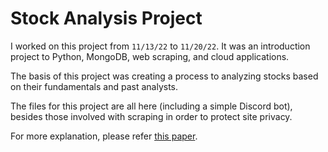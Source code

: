 # Stock Analysis Project
I worked on this project from `11/13/22` to `11/20/22`. It was an introduction project to Python, MongoDB, web scraping, and cloud applications.

The basis of this project was creating a process to analyzing stocks based on their fundamentals and past analysts.

The files for this project are all here (including a simple Discord bot), besides those involved with scraping in order to protect site privacy.

For more explanation, please refer [this paper](https://github.com/johnsfarrell/analysis-proj/blob/master/Written%20Explanation.pdf).
